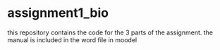 # assignment1_bio
this repository contains the code for the 3 parts of the assignment.
the manual is included in the word file in moodel
